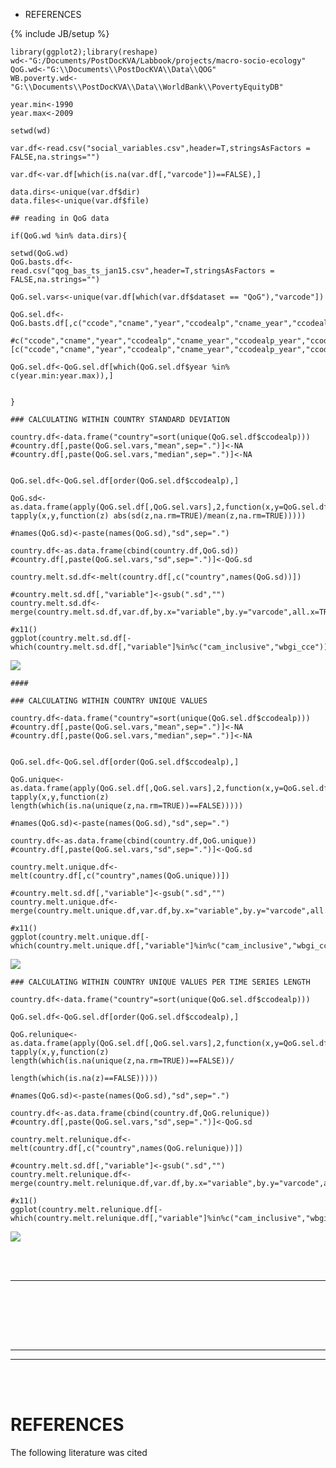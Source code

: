 -   REFERENCES

{% include JB/setup %}

    library(ggplot2);library(reshape)
    wd<-"G:/Documents/PostDocKVA/Labbook/projects/macro-socio-ecology"
    QoG.wd<-"G:\\Documents\\PostDocKVA\\Data\\QOG"
    WB.poverty.wd<-"G:\\Documents\\PostDocKVA\\Data\\WorldBank\\PovertyEquityDB"

    year.min<-1990
    year.max<-2009

    setwd(wd)

    var.df<-read.csv("social_variables.csv",header=T,stringsAsFactors = FALSE,na.strings="")

    var.df<-var.df[which(is.na(var.df[,"varcode"])==FALSE),]

    data.dirs<-unique(var.df$dir)
    data.files<-unique(var.df$file)

    ## reading in QoG data

    if(QoG.wd %in% data.dirs){
      
    setwd(QoG.wd)  
    QoG.basts.df<-read.csv("qog_bas_ts_jan15.csv",header=T,stringsAsFactors = FALSE,na.strings="")  

    QoG.sel.vars<-unique(var.df[which(var.df$dataset == "QoG"),"varcode"])
      
    QoG.sel.df<-QoG.basts.df[,c("ccode","cname","year","ccodealp","cname_year","ccodealp_year","ccodecow","ccodewb","version",QoG.sel.vars)]

    #c("ccode","cname","year","ccodealp","cname_year","ccodealp_year","ccodecow","ccodewb","version",QoG.sel.vars)[c("ccode","cname","year","ccodealp","cname_year","ccodealp_year","ccodecow","ccodewb","version",QoG.sel.vars)%in%names(QoG.basts.df)==FALSE]

    QoG.sel.df<-QoG.sel.df[which(QoG.sel.df$year %in% c(year.min:year.max)),]


    }

    ### CALCULATING WITHIN COUNTRY STANDARD DEVIATION

    country.df<-data.frame("country"=sort(unique(QoG.sel.df$ccodealp)))
    #country.df[,paste(QoG.sel.vars,"mean",sep=".")]<-NA
    #country.df[,paste(QoG.sel.vars,"median",sep=".")]<-NA


    QoG.sel.df<-QoG.sel.df[order(QoG.sel.df$ccodealp),]

    QoG.sd<-as.data.frame(apply(QoG.sel.df[,QoG.sel.vars],2,function(x,y=QoG.sel.df$ccodealp) tapply(x,y,function(z) abs(sd(z,na.rm=TRUE)/mean(z,na.rm=TRUE)))))

    #names(QoG.sd)<-paste(names(QoG.sd),"sd",sep=".")

    country.df<-as.data.frame(cbind(country.df,QoG.sd))
    #country.df[,paste(QoG.sel.vars,"sd",sep=".")]<-QoG.sd

    country.melt.sd.df<-melt(country.df[,c("country",names(QoG.sd))])

    #country.melt.sd.df[,"variable"]<-gsub(".sd","")
    country.melt.sd.df<-merge(country.melt.sd.df,var.df,by.x="variable",by.y="varcode",all.x=TRUE)

    #x11()
    ggplot(country.melt.sd.df[-which(country.melt.sd.df[,"variable"]%in%c("cam_inclusive","wbgi_cce")),],aes(x=variable,y=value))+geom_violin()+facet_wrap(~social,scales="free",ncol=2)

![](G:\Documents\PostDocKVA\Labbook\projects\macro-socio-ecology\macro-socio-ecology-variables_files/figure-markdown_strict/unnamed-chunk-1-1.png)

    ####

    ### CALCULATING WITHIN COUNTRY UNIQUE VALUES

    country.df<-data.frame("country"=sort(unique(QoG.sel.df$ccodealp)))
    #country.df[,paste(QoG.sel.vars,"mean",sep=".")]<-NA
    #country.df[,paste(QoG.sel.vars,"median",sep=".")]<-NA


    QoG.sel.df<-QoG.sel.df[order(QoG.sel.df$ccodealp),]

    QoG.unique<-as.data.frame(apply(QoG.sel.df[,QoG.sel.vars],2,function(x,y=QoG.sel.df$ccodealp) tapply(x,y,function(z) length(which(is.na(unique(z,na.rm=TRUE))==FALSE)))))

    #names(QoG.sd)<-paste(names(QoG.sd),"sd",sep=".")

    country.df<-as.data.frame(cbind(country.df,QoG.unique))
    #country.df[,paste(QoG.sel.vars,"sd",sep=".")]<-QoG.sd

    country.melt.unique.df<-melt(country.df[,c("country",names(QoG.unique))])

    #country.melt.sd.df[,"variable"]<-gsub(".sd","")
    country.melt.unique.df<-merge(country.melt.unique.df,var.df,by.x="variable",by.y="varcode",all.x=TRUE)

    #x11()
    ggplot(country.melt.unique.df[-which(country.melt.unique.df[,"variable"]%in%c("cam_inclusive","wbgi_cce")),],aes(x=variable,y=value))+geom_violin()+facet_wrap(~social,scales="free",ncol=2)

![](G:\Documents\PostDocKVA\Labbook\projects\macro-socio-ecology\macro-socio-ecology-variables_files/figure-markdown_strict/unnamed-chunk-1-2.png)

    ### CALCULATING WITHIN COUNTRY UNIQUE VALUES PER TIME SERIES LENGTH

    country.df<-data.frame("country"=sort(unique(QoG.sel.df$ccodealp)))

    QoG.sel.df<-QoG.sel.df[order(QoG.sel.df$ccodealp),]

    QoG.relunique<-as.data.frame(apply(QoG.sel.df[,QoG.sel.vars],2,function(x,y=QoG.sel.df$ccodealp) tapply(x,y,function(z) length(which(is.na(unique(z,na.rm=TRUE))==FALSE))/
                                                                                                           length(which(is.na(z)==FALSE)))))

    #names(QoG.sd)<-paste(names(QoG.sd),"sd",sep=".")

    country.df<-as.data.frame(cbind(country.df,QoG.relunique))
    #country.df[,paste(QoG.sel.vars,"sd",sep=".")]<-QoG.sd

    country.melt.relunique.df<-melt(country.df[,c("country",names(QoG.relunique))])

    #country.melt.sd.df[,"variable"]<-gsub(".sd","")
    country.melt.relunique.df<-merge(country.melt.relunique.df,var.df,by.x="variable",by.y="varcode",all.x=TRUE)

    #x11()
    ggplot(country.melt.relunique.df[-which(country.melt.relunique.df[,"variable"]%in%c("cam_inclusive","wbgi_cce")),],aes(x=variable,y=value))+geom_violin()+facet_wrap(~social,scales="free",ncol=2)

![](G:\Documents\PostDocKVA\Labbook\projects\macro-socio-ecology\macro-socio-ecology-variables_files/figure-markdown_strict/unnamed-chunk-1-3.png)

<br><br>

------------------------------------------------------------------------

<br><br>

<br><br>

------------------------------------------------------------------------

------------------------------------------------------------------------

<br><br>

REFERENCES
==========

The following literature was cited
